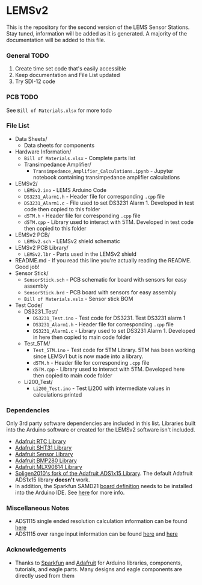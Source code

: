 # LEMSv2
This is the repository for the second version of the LEMS Sensor Stations. Stay tuned, information will be added as it is generated. A majority of the documentation will be added to this file.

### General TODO
1. Create time set code that's easily accessible
2. Keep documentation and File List updated
4. Try SDI-12 code

### PCB TODO
See `Bill of Materials.xlsx` for more todo


### File List
* Data Sheets/
	* Data sheets for components
* Hardware Information/
	* `Bill of Materials.xlsx`	- Complete parts list
	* Transimpedance Amplifier/
		* `Transimpedance_Amplifier_Calculations.ipynb` - Jupyter notebook containing transimpedance amplifier calculations
* LEMSv2/
	* `LEMSv2.ino` - LEMS Arduino Code
	* `DS3231_Alarm1.h` - Header file for corresponding `.cpp` file
	* `DS3231_Alarm1.c` - File used to set DS3231 Alarm 1. Developed in test code then copied to this folder
	* `d5TM.h` - Header file for corresponding `.cpp` file
	* `d5TM.cpp` - Library used to interact with 5TM. Developed in test code then copied to this folder
* LEMSv2 PCB/
	* `LEMSv2.sch` - LEMSv2 shield schematic
* LEMSv2 PCB Library/ 
	* `LEMSv2.lbr` - Parts used in the LEMSv2 shield
* README.md - If you read this line you're actually reading the README. Good job!
* Sensor Stick/
	* `SensorStick.sch` - PCB schematic for board with sensors for easy assembly
	* `SensorStick.brd` - PCB board with sensors for easy assembly
	* `Bill of Materials.xslx` - Sensor stick BOM
* Test Code/
	* DS3231_Test/
		* `DS3231_Test.ino` - Test code for DS3231. Test DS3231 alarm 1
		* `DS3231_Alarm1.h` - Header file for corresponding `.cpp` file
		* `DS3231_Alarm1.c` - Library used to set DS3231 Alarm 1. Developed in here then copied to main code folder
	* Test_5TM/
		* `Test_5TM.ino` - Test code for 5TM Library. 5TM has been working since LEMSv1 but is now made into a library.
		* `d5TM.h` - Header file for corresponding `.cpp` file
		* `d5TM.cpp` - Library used to interact with 5TM. Developed here then copied to main code folder
	* Li200_Test/
		* `Li200_Test.ino` - Test Li200 with intermediate values in calculations printed
		
### Dependencies
Only 3rd party software dependencies are included in this list. Libraries built into the Arduino software or created for the LEMSv2 software isn't included.

* [Adafruit RTC Library](https://github.com/adafruit/RTClib)
* [Adafruit SHT31 Library](https://github.com/adafruit/Adafruit_SHT31)
* [Adafruit Sensor Library](https://github.com/adafruit/Adafruit_Sensor)
* [Adafruit BMP280 Library](https://github.com/adafruit/Adafruit_BMP280_Library)
* [Adafruit MLX90614 Library](https://github.com/adafruit/Adafruit-MLX90614-Library)
* [Soligen2010's fork of the Adafruit ADS1x15 Library](https://github.com/soligen2010/Adafruit_ADS1X15). The default Adafruit ADS1x15 library **doesn't** work.
* In addition, the Sparkfun SAMD21 [board definition](https://raw.githubusercontent.com/sparkfun/Arduino_Boards/master/IDE_Board_Manager/package_sparkfun_index.json
) needs to be installed into the Arduino IDE. See [here](https://learn.sparkfun.com/tutorials/samd21-minidev-breakout-hookup-guide/setting-up-arduino) for more info.

### Miscellaneous Notes
- ADS1115 single ended resolution calculation information can be found [here](https://e2e.ti.com/support/data_converters/precision_data_converters/f/73/t/489070)
- ADS1115 over range input information can be found [here](https://e2e.ti.com/support/data_converters/precision_data_converters/f/73/p/398187/1407689#1407689) and [here](https://e2e.ti.com/support/data_converters/precision_data_converters/f/73/t/378122)
		
### Acknowledgements
* Thanks to [Sparkfun](https://www.sparkfun.com) and [Adafruit](https://www.adafruit.com) for Arduino libraries, components, tutorials, and eagle parts. Many designs and eagle components are directly used from them
	
